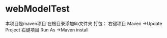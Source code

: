 # webModelTest
本项目是maven项目
在根目录添加lib文件夹
打包：
右键项目 Maven ->Update Project
右键项目 Run As ->Maven install
